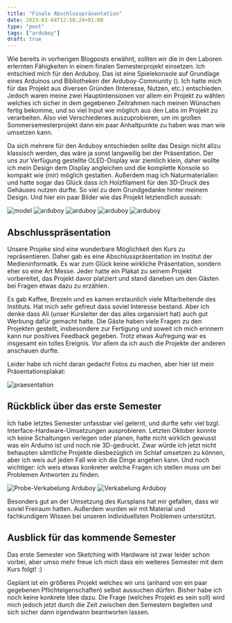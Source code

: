 ```yaml
---
title: "Finale Abschlusspräsentation"
date: 2023-03-04T12:58:24+01:00
type: "post"
tags: ["arduboy"]
draft: true
---
```


Wie bereits in vorherigen Blogposts erwähnt, sollten wir die in den Laboren erlernten Fähigkeiten in einem finalen Semesterprojekt einsetzen. Ich entschied mich für den Arduboy. Das ist eine Spielekonsole auf Grundlage eines Arduinos und Bibliotheken der Arduboy-Community (). Ich hatte mich für das Projekt aus diversen Gründen (Interesse, Nutzen, etc.) entschieden. Jedoch waren meine zwei Hauptintensionen vor allem ein Projekt zu wählen welches ich sicher in dem gegebenen Zeitrahmen nach meinen Wünschen fertig bekomme, und so viel Input wie möglich aus den Labs im Projekt zu verarbeiten. Also viel Verschiedenes auszuprobieren, um im großen Sommersemesterprojekt dann ein paar Anhaltpunkte zu haben was man wie umsetzen kann.

Da sich mehrere für den Arduboy entschieden sollte das Design nicht allzu klassisch werden, das wäre ja sonst langweilig bei der Präsentation. Der uns zur Verfügung gestellte OLED-Display war ziemlich klein, daher wollte ich mein Design dem Display angleichen und die komplette Konsole so kompakt wie (mir) möglich gestalten. Außerdem mag ich Naturmaterialien und hatte sogar das Glück dass ich Holzfilament für den 3D-Druck des Gehäuses nutzen durfte. So viel zu dem Grundgedanke hinter meinem Design. Und hier ein paar Bilder wie das Projekt letztendlich aussah:

![model](model.gif)
![arduboy](20230217_232134.jpg)
![arduboy](20230217_232237.jpg)
![arduboy](20230218_002611.jpg)
![arduboy](20230218_002633.jpg)


## Abschlusspräsentation

Unsere Projeke sind eine wunderbare Möglichkeit den Kurs zu repräsentieren. Daher gab es eine Abschlusspräsentation im Institut der Medieninformatik. Es war zum Glück keine wirkliche Präsentation, sondern eher so eine Art Messe. Jeder hatte ein Plakat zu seinem Projekt vorbereitet, das Projekt davor platziert und stand daneben um den Gästen bei Fragen etwas dazu zu erzählen.

Es gab Kaffee, Brezeln und es kamen erstaunlich viele Mitarbeitende des Instituts. Hat mich sehr gefreut dass soviel Interesse bestand. Aber ich denke dass Ali (unser Kursleiter der das alles organisiert hat) auch gut Werbung dafür gemacht hatte. Die Gäste haben viele Fragen zu den Projekten gestellt, insbesondere zur Fertigung und soweit ich mich erinnern kann nur positives Feedback gegeben. Trotz etwas Aufregung war es insgesamt ein tolles Ereignis. Vor allem da ich auch die Projekte der anderen anschauen durfte.

Leider habe ich nicht daran gedacht Fotos zu machen, aber hier ist mein Präsentationsplakat:

![praesentation](Plakat_Arduboy.jpg)


## Rückblick über das erste Semester

Ich habe letztes Semester unfassbar viel gelernt, und durfte sehr viel bzgl. Interface-Hardware-Umsetzungen ausprobieren. Letzten Oktober konnte ich keine Schaltungen verlegen oder planen, hatte nicht wirklich gewusst was ein Arduino ist und noch nie 3D-gedruckt. Zwar würde ich jetzt nicht behaupten sämtliche Projekte diesbezüglich im Schlaf umsetzen zu können, aber ich weis auf jeden Fall wie ich die Dinge angehen kann. Und noch wichtiger: ich weis etwas konkreter welche Fragen ich stellen muss um bei Problemen Antworten zu finden.

![Probe-Verkabelung Arduboy](20230203_205902.jpg)
![Verkabelung Arduboy](20230217_155431.jpg)

Besonders gut an der Umsetzung des Kursplans hat mir gefallen, dass wir soviel Freiraum hatten. Außerdem wurden wir mit Material und fachkundigem Wissen bei unseren individuellsten Problemen unterstützt.

## Ausblick für das kommende Semester

Das erste Semester von Sketching with Hardware ist zwar leider schon vorbei, aber umso mehr freue ich mich dass ein weiteres Semester mit dem Kurs folgt! :)

Geplant ist ein größeres Projekt welches wir uns (anhand von ein paar gegebenen Pflichteigenschaften) selbst aussuchen dürfen. Bisher habe ich noch keine konkrete Idee dazu. Die Frage (welches Projekt es sein soll) wird mich jedoch jetzt durch die Zeit zwischen den Semestern begleiten und sich sicher dann irgendwann beantworten lassen.

